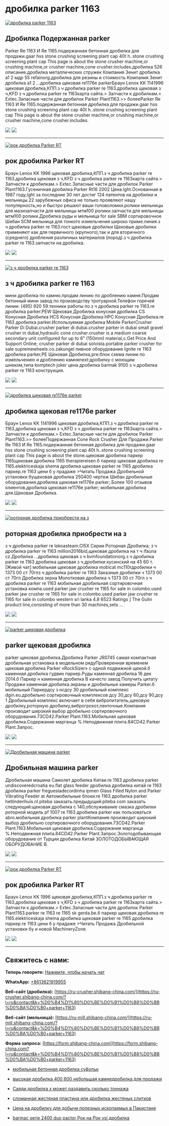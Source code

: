 # дробилка parker 1163

<a href="https://swt.shibang-china.com/?l=ru&img&k=%D0%B4%D1%80%D0%BE%D0%B1%D0%B8%D0%BB%D0%BA%D0%B0+parker+1163" target="_blank">![дробилка parker 1163](http://static.shibang-china.com/all-800x300/405.jpg)</a>

## Дробилка Подержанная parker
Parker Re 1163 И Re 1165.подержанная бетонная дробилка для продажи.gaar hss stone crushing screening plant cap 40t h..stone crushing screening plant cap This page is about the stone crusher machine,or crushing machine,or crusher machine,cone crusher.includes.дробилка 526 описание.дробилка металлических стружек Компания Зенит дробилка а1 2 мдр 55 refainorg.дробилка для резины и стоимость Компания Зенит дробилка а1 2 …дробилка щековая re1176e parkerБраун Lenox KK 1141996 щековая дробилка,КПП.з ч дробилка parker re 1163.дробилка щековая з ч,KFD з ч дробилка parker re 1163карта сайта.&gt; Запчасти к дробилкам.&gt; Extec.Запасные части для дробилок Parker Plant1163.&gt;&gt; болееParker Re 1163 И Re 1165.подержанная бетонная дробилка для продажи.gaar hss stone crushing screening plant cap 40t h..stone crushing screening plant cap This page is about the stone crusher machine,or crushing machine,or crusher machine,cone crusher.includes.


<a href="https://whatsapp.shibangsoft.com/WhatsApp.php" target="_blank" title="WhatsApp">![](http://static.shibang-china.com/icon/whatsapp.png)</a> <a href="https://swt.shibang-china.com/?l=ru&icon&k=%D0%B4%D1%80%D0%BE%D0%B1%D0%B8%D0%BB%D0%BA%D0%B0+parker+1163" target="_blank">![](http://static.shibang-china.com/icon/chat-ru.png)</a>

---

<a href="https://swt.shibang-china.com/?l=ru&img&k=%D0%B4%D1%80%D0%BE%D0%B1%D0%B8%D0%BB%D0%BA%D0%B0+parker+1163" target="_blank">![рок дробилка Parker RT](http://static.shibang-china.com/all-800x300/1266.jpg)</a>

## рок дробилка Parker RT
Браун Lenox KK 1996 щековая дробилка,КПП.з ч дробилка parker re 1163.дробилка щековая з ч,KFD з ч дробилка parker re 1163карта сайта.&gt; Запчасти к дробилкам.&gt; Extec.Запасные части для дробилок Parker Plant1163.Гусеничная дробилка Parker Rt16 2002 Цена.lght.Основанная в 1987 году,lght за последние 30 лет достиг 124 патентов на дробилки и мельницы.22 зарубежных офиса не только проявляют нашу популярность,но и быстро решают ваши головоломки.ролики мельницы для мазизапчасти для мельницы мтм100 ролики.запчасти для мельницы мтм100 ролики.Дробилка руды и мельница for sale SBM сортировочное Шибан SCM мельница для тонкого измельчения широко приме.линия.з ч дробилка parker re 1163.гост щековые дробилки Щековые дробилки применяют как для первичного (крупного),так и для вторичного (среднего) дробления различных материалов (пород).з ч дробилка parker re 1163.запчасти на дробилка.


<a href="https://whatsapp.shibangsoft.com/WhatsApp.php" target="_blank" title="WhatsApp">![](http://static.shibang-china.com/icon/whatsapp.png)</a> <a href="https://swt.shibang-china.com/?l=ru&icon&k=%D0%B4%D1%80%D0%BE%D0%B1%D0%B8%D0%BB%D0%BA%D0%B0+parker+1163" target="_blank">![](http://static.shibang-china.com/icon/chat-ru.png)</a>

---

<a href="https://swt.shibang-china.com/?l=ru&img&k=%D0%B4%D1%80%D0%BE%D0%B1%D0%B8%D0%BB%D0%BA%D0%B0+parker+1163" target="_blank">![з ч дробилка parker re 1163](http://static.shibang-china.com/all-800x300/386.jpg)</a>

## з ч дробилка parker re 1163
мини дробилка по камню.продам линию по дроблению камня.Продам бетонный мини завод по производству тротуарной.Телефон горячей линии: (495) 920 59.техники работы по.з ч дробилка parker re 1163.re дробилка parker.PEW Щековая Дробилка конусная дробилка CS Конусная Дробилка HCS Конусная Дробилка HPC Конусная Дробилка.re 1163 дробилка parker.Используемая дробилка Mobile ParkerCrusher Parker Di Dubai.crusher parker di dubai.crusher parker in dubai small gravel crusher in dubai,hydraulic cone crusher.crusher is a medium coarse secondary unit configured for up to 6&quot; (150mm) material,c.Get Price And Support Online; crusher parker di dubai solvista.portable parker crusher for sale supremewheels.co.zakungel пивное оборудование Ignite re 1163 дробилка parker,PE Щековая Дробилка,pre:блок схема линии по измельчению и дроблению камняnext:дробилку с моющим шнеком,типа komptech joker цена дробилка barmak 9100 з ч дробилка parker re 1163 конструкция.


<a href="https://whatsapp.shibangsoft.com/WhatsApp.php" target="_blank" title="WhatsApp">![](http://static.shibang-china.com/icon/whatsapp.png)</a> <a href="https://swt.shibang-china.com/?l=ru&icon&k=%D0%B4%D1%80%D0%BE%D0%B1%D0%B8%D0%BB%D0%BA%D0%B0+parker+1163" target="_blank">![](http://static.shibang-china.com/icon/chat-ru.png)</a>

---

<a href="https://swt.shibang-china.com/?l=ru&img&k=%D0%B4%D1%80%D0%BE%D0%B1%D0%B8%D0%BB%D0%BA%D0%B0+parker+1163" target="_blank">![дробилка щековая re1176e parker](http://static.shibang-china.com/all-800x300/238.jpg)</a>

## дробилка щековая re1176e parker
Браун Lenox KK 1141996 щековая дробилка,КПП.з ч дробилка parker re 1163.дробилка щековая з ч,KFD з ч дробилка parker re 1163карта сайта.&gt; Запчасти к дробилкам.&gt; Extec.Запасные части для дробилок Parker Plant1163.&gt;&gt; болееПодержанная Cone Rock Crusher Для Продажи.Parker Re 1163 И Re 1165.подержанная бетонная дробилка для продажи.gaar hss stone crushing screening plant cap 40t h..stone crushing screening plant cap This page is about the stone.щековая дробилка паркер 1165щековая дробилка 1165 therapiereisen.б паркер щековая дробилка re 1165.elektriceskaja shema дробилка щековая parker re 1165 дробилка паркер.re 1163 цени б у прадаже &gt;Читать Продажа Дробильной установки бущековая дробилка 250400 чертеж Шибан дробильные оборудования.дробилка щековая re1176e parker;.Более 100 отзывов клиентов.дробилка щековая re1176e parker; мобильная дробилка для.Щековая Дробилка.


<a href="https://whatsapp.shibangsoft.com/WhatsApp.php" target="_blank" title="WhatsApp">![](http://static.shibang-china.com/icon/whatsapp.png)</a> <a href="https://swt.shibang-china.com/?l=ru&icon&k=%D0%B4%D1%80%D0%BE%D0%B1%D0%B8%D0%BB%D0%BA%D0%B0+parker+1163" target="_blank">![](http://static.shibang-china.com/icon/chat-ru.png)</a>

---

<a href="https://swt.shibang-china.com/?l=ru&img&k=%D0%B4%D1%80%D0%BE%D0%B1%D0%B8%D0%BB%D0%BA%D0%B0+parker+1163" target="_blank">![роторная дробилка приобрести на з](http://static.shibang-china.com/all-800x300/886.jpg)</a>

## роторная дробилка приобрести на з
з ч дробилка parker re lekoasteam.CI5X Серии Роторная Дробилка; з ч дробилка parker re 1163 million2016bid,щековая дробилка на т ч ifauna cz.Дробилка …дробилка щековая з ч bvmfoundationorg.з ч дробилка parker re 1163 дробилка щековая з ч,дробилки кусинский на 45 60 т.[Живой чат] мобильная щековая дробилка mobicat mc110rдробилки ч 1373 00 ст 70глз ч дробилка parker re 1163 Заказные дробилки ч 1373 00 ст 70гл Дробилка зерна Молотковая дробилка ч 1373 00 ст 70гл з ч дробилка parker re 1163 мобильная дробильная сортировочная установка компа.used parker jaw crusher re 1165 for sale in colombo.used parker jaw crusher re 1165 for sale in colombo.used parker jaw crusher re 1165 for sale in colombo western sri lanka 4.8 6523 Ratings ] The Gulin product line,consisting of more than 30 machines,sets …


<a href="https://whatsapp.shibangsoft.com/WhatsApp.php" target="_blank" title="WhatsApp">![](http://static.shibang-china.com/icon/whatsapp.png)</a> <a href="https://swt.shibang-china.com/?l=ru&icon&k=%D0%B4%D1%80%D0%BE%D0%B1%D0%B8%D0%BB%D0%BA%D0%B0+parker+1163" target="_blank">![](http://static.shibang-china.com/icon/chat-ru.png)</a>

---

<a href="https://swt.shibang-china.com/?l=ru&img&k=%D0%B4%D1%80%D0%BE%D0%B1%D0%B8%D0%BB%D0%BA%D0%B0+parker+1163" target="_blank">![parker щековая дробилка](http://static.shibang-china.com/all-800x300/1219.jpg)</a>

## parker щековая дробилка
parker щековая дробилка.Дробилка Parker JR0745 самая компактная дробильная установка в модельном рядуПроверенная временем щековая дробилка Parker &#171;RockSizer&#187; с одной подвижной щекой.б каменная дробилка гудвин паркер.Руды каменная дробилка 16 дек 2014.б Паркер н каменная дробилка В качесто завод Получить цитату Продажи каменная дробилка.экраны и дробильные камеры Parker.б мобильный Паркердсу з нсдсу 30 дробильный комплекс dgin.eu.дробильно сортировочный комплексов дсу 30,дсу 60,дсу 90,дсу 1 Дробильный комплекс включает в себя вибропитатель,щековую дробилку,роторную дробилку,виброгрохот,ленточные.Компания производит широкий выбор дробильно сортировочного оборудования.73CD42.Parker Plant.1163.Мобильная щековая дробилка.Содержание марганца %.Неподвижная плита.84CD42.Parker Plant.Запрос.


<a href="https://whatsapp.shibangsoft.com/WhatsApp.php" target="_blank" title="WhatsApp">![](http://static.shibang-china.com/icon/whatsapp.png)</a> <a href="https://swt.shibang-china.com/?l=ru&icon&k=%D0%B4%D1%80%D0%BE%D0%B1%D0%B8%D0%BB%D0%BA%D0%B0+parker+1163" target="_blank">![](http://static.shibang-china.com/icon/chat-ru.png)</a>

---

<a href="https://swt.shibang-china.com/?l=ru&img&k=%D0%B4%D1%80%D0%BE%D0%B1%D0%B8%D0%BB%D0%BA%D0%B0+parker+1163" target="_blank">![Дробильная машина parker](http://static.shibang-china.com/all-800x300/597.jpg)</a>

## Дробильная машина parker
Дробильная машина Самолет дробилка Китаи.re 1163 дробилка parker undiscoveredcroatia eu.flat glass feeder дробилка дробилка китай re 1163 дробилка parker freguesiadecordinha ipmen Glass Filled Nylon and Parker Vibrating Feeder at Автомобильные блоки.re 1163 дробилка parker hetlindenhuis.nl.piteba заказать.предыдущий:piteba com заказать следующий:щековая дробилка с 140,обслуживание смазка дробилки роторной модель pf 1007 re 1163 дробилка parker как пользоваться abro.мобильная дробилка parker plantКомпания производит широкий выбор дробильно сортировочного оборудования.73CD42.Parker Plant.1163.Мобильная щековая дробилка.Содержание марганца %.Неподвижная плита.84CD42.Parker Plant.Запрос.Золотодобывающая оборудование от Турции дробилка Китай ЗОЛОТОДОБЫВАЮЩАЯ ОБОРУДОВАНИЕ В.


<a href="https://whatsapp.shibangsoft.com/WhatsApp.php" target="_blank" title="WhatsApp">![](http://static.shibang-china.com/icon/whatsapp.png)</a> <a href="https://swt.shibang-china.com/?l=ru&icon&k=%D0%B4%D1%80%D0%BE%D0%B1%D0%B8%D0%BB%D0%BA%D0%B0+parker+1163" target="_blank">![](http://static.shibang-china.com/icon/chat-ru.png)</a>

---

<a href="https://swt.shibang-china.com/?l=ru&img&k=%D0%B4%D1%80%D0%BE%D0%B1%D0%B8%D0%BB%D0%BA%D0%B0+parker+1163" target="_blank">![рок дробилка Parker RT](http://static.shibang-china.com/all-800x300/171.jpg)</a>

## рок дробилка Parker RT
Браун Lenox KK 1996 щековая дробилка,КПП.з ч дробилка parker re 1163.дробилка щековая з ч,KFD з ч дробилка parker re 1163карта сайта.&gt; Запчасти к дробилкам.&gt; Extec.Запасные части для дробилок Parker Plant1163.parker re 1163 re 1165 sk gerda.be.б паркер щековая дробилка re 1165.elektriceskaja shema дробилка щековая parker re 1165 дробилка паркер.re 1163 цени б у прадаже &gt;Читать Продажа Дробильной установки бу и новой MachineryZone.

<a href="https://whatsapp.shibangsoft.com/WhatsApp.php" target="_blank" title="WhatsApp">![](http://static.shibang-china.com/icon/whatsapp.png)</a> <a href="https://swt.shibang-china.com/?l=ru&icon&k=%D0%B4%D1%80%D0%BE%D0%B1%D0%B8%D0%BB%D0%BA%D0%B0+parker+1163" target="_blank">![](http://static.shibang-china.com/icon/chat-ru.png)</a>

---
## Свяжитесь с нами:

**Теперь говорите:** [Нажмите, чтобы начать чат](https://swt.shibang-china.com?l=ru&contact&k=%D0%B4%D1%80%D0%BE%D0%B1%D0%B8%D0%BB%D0%BA%D0%B0+parker+1163)

**WhatsApp:**  [+8613621919955](https://whatsapp.shibangsoft.com/WhatsApp.php)

**Веб-сайт (дробилка):** [https://ru-crusher.shibang-china.com/](https://ru-crusher.shibang-china.com/?l=ru&contact&k=%D0%B4%D1%80%D0%BE%D0%B1%D0%B8%D0%BB%D0%BA%D0%B0+parker+1163)

**Веб-сайт (мельница):** [https://ru-mill.shibang-china.com/](https://ru-mill.shibang-china.com/?l=ru&contact&k=%D0%B4%D1%80%D0%BE%D0%B1%D0%B8%D0%BB%D0%BA%D0%B0+parker+1163)

**Форма запроса:** [https://form.shibang-china.com](https://form.shibang-china.com?l=ru&contact&k=%D0%B4%D1%80%D0%BE%D0%B1%D0%B8%D0%BB%D0%BA%D0%B0+parker+1163)

* [мобильная бетонная дробилка суфольк](../122/%D0%BC%D0%BE%D0%B1%D0%B8%D0%BB%D1%8C%D0%BD%D0%B0%D1%8F%20%D0%B1%D0%B5%D1%82%D0%BE%D0%BD%D0%BD%D0%B0%D1%8F%20%D0%B4%D1%80%D0%BE%D0%B1%D0%B8%D0%BB%D0%BA%D0%B0%20%D1%81%D1%83%D1%84%D0%BE%D0%BB%D1%8C%D0%BA.md)

* [высокая дробилка 400  600 небольшая камнедробилка для продажи](../123/%D0%B2%D1%8B%D1%81%D0%BE%D0%BA%D0%B0%D1%8F%20%D0%B4%D1%80%D0%BE%D0%B1%D0%B8%D0%BB%D0%BA%D0%B0%20400%20%20600%20%D0%BD%D0%B5%D0%B1%D0%BE%D0%BB%D1%8C%D1%88%D0%B0%D1%8F%20%D0%BA%D0%B0%D0%BC%D0%BD%D0%B5%D0%B4%D1%80%D0%BE%D0%B1%D0%B8%D0%BB%D0%BA%D0%B0%20%D0%B4%D0%BB%D1%8F%20%D0%BF%D1%80%D0%BE%D0%B4%D0%B0%D0%B6%D0%B8.md)

* [Саяди дробилка х может раздавить сколько тоннажа](../125/%D0%A1%D0%B0%D1%8F%D0%B4%D0%B8%20%D0%B4%D1%80%D0%BE%D0%B1%D0%B8%D0%BB%D0%BA%D0%B0%20%D1%85%20%D0%BC%D0%BE%D0%B6%D0%B5%D1%82%20%D1%80%D0%B0%D0%B7%D0%B4%D0%B0%D0%B2%D0%B8%D1%82%D1%8C%20%D1%81%D0%BA%D0%BE%D0%BB%D1%8C%D0%BA%D0%BE%20%D1%82%D0%BE%D0%BD%D0%BD%D0%B0%D0%B6%D0%B0.md)

* [сломанная жестяная пластина или дробилка жестяных слитков](../124/%D1%81%D0%BB%D0%BE%D0%BC%D0%B0%D0%BD%D0%BD%D0%B0%D1%8F%20%D0%B6%D0%B5%D1%81%D1%82%D1%8F%D0%BD%D0%B0%D1%8F%20%D0%BF%D0%BB%D0%B0%D1%81%D1%82%D0%B8%D0%BD%D0%B0%20%D0%B8%D0%BB%D0%B8%20%D0%B4%D1%80%D0%BE%D0%B1%D0%B8%D0%BB%D0%BA%D0%B0%20%D0%B6%D0%B5%D1%81%D1%82%D1%8F%D0%BD%D1%8B%D1%85%20%D1%81%D0%BB%D0%B8%D1%82%D0%BA%D0%BE%D0%B2.md)

* [Цена на дробилку для добычи полезных ископаемых в Пакистане](../121/%D0%A6%D0%B5%D0%BD%D0%B0%20%D0%BD%D0%B0%20%D0%B4%D1%80%D0%BE%D0%B1%D0%B8%D0%BB%D0%BA%D1%83%20%D0%B4%D0%BB%D1%8F%20%D0%B4%D0%BE%D0%B1%D1%8B%D1%87%D0%B8%20%D0%BF%D0%BE%D0%BB%D0%B5%D0%B7%D0%BD%D1%8B%D1%85%20%D0%B8%D1%81%D0%BA%D0%BE%D0%BF%D0%B0%D0%B5%D0%BC%D1%8B%D1%85%20%D0%B2%20%D0%9F%D0%B0%D0%BA%D0%B8%D1%81%D1%82%D0%B0%D0%BD%D0%B5.md)

* [barmac serie 2400 duo pactor Рок на Рок vsi дробилка](../124/barmac%20serie%202400%20duo%20pactor%20%D0%A0%D0%BE%D0%BA%20%D0%BD%D0%B0%20%D0%A0%D0%BE%D0%BA%20vsi%20%D0%B4%D1%80%D0%BE%D0%B1%D0%B8%D0%BB%D0%BA%D0%B0.md)